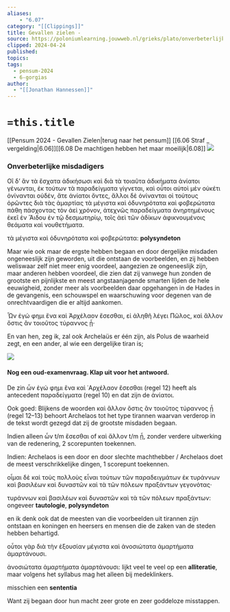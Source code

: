 ```yaml
---
aliases:
    - "6.07"
category: "[[Clippings]]"
title: Gevallen zielen -
source: https://poloniumlearning.jouwweb.nl/grieks/plato/onverbeterlijke-misdadigers
clipped: 2024-04-24
published:
topics:
tags:
  - pensum-2024
  - 6-gorgias
author:
  - "[[Jonathan Hannessen]]"
---
```

# `=this.title`

[[Pensum 2024 - Gevallen Zielen|terug naar het pensum]]
[[6.06 Straf _ vergelding|6.06]][[6.08 De machtigen hebben het maar moeilijk|6.08]]
 [![](https://primary.jwwb.nl/public/z/z/j/temp-srmwdybokmzhdiosysoa/63e436f1-c61b-42b4-a4ad-00f870e10a93.gif?enable-io=true&enable=upscale&crop=480%2C60%2Cx0%2Cy20%2Csafe&width=313&height=39)](https://poloniumlearning.jouwweb.nl/grieks/plato)

### Onverbeterlijke misdadigers

Οἳ δ’ ἂν τὰ ἔσχατα ἀδικήσωσι καὶ διὰ τὰ τοιαῦτα ἀδικήματα ἀνίατοι γένωνται, ἐκ τούτων τὰ παραδείγματα γίγνεται, καὶ οὗτοι αὐτοὶ μὲν οὐκέτι ὀνίνανται οὐδέν, ἅτε ἀνίατοι ὄντες, ἄλλοι δὲ ὀνίνανται οἱ τούτους ὁρῶντες διὰ τὰς ἁμαρτίας τὰ μέγιστα καὶ ὀδυνηρότατα καὶ φοβερώτατα πάθη πάσχοντας τὸν ἀεὶ χρόνον, ἀτεχνῶς παραδείγματα ἀνηρτημένους ἐκεῖ ἐν Ἅιδου ἐν τῷ δεσμωτηρίῳ, τοῖς ἀεὶ τῶν ἀδίκων ἀφικνουμένοις θεάματα καὶ νουθετήματα.

τὰ μέγιστα καὶ ὀδυνηρότατα καὶ φοβερώτατα: **polysyndeton**

Maar wie ook maar de ergste <misdaden> hebben begaan en door dergelijke misdaden ongeneeslijk zijn geworden, uit die <mensen> ontstaan de voorbeelden, en zij hebben weliswaar zelf niet meer enig voordeel, aangezien ze ongeneeslijk zijn, maar anderen hebben voordeel, die zien dat zij vanwege hun zonden de grootste en pijnlijkste en meest angstaanjagende smarten lijden de hele eeuwigheid, zonder meer als voorbeelden daar opgehangen in de Hades in de gevangenis, een schouwspel en waarschuwing voor degenen van de onrechtvaardigen die er altijd aankomen.

Ὧν ἐγώ φημι ἕνα καὶ Ἀρχέλαον ἔσεσθαι, εἰ ἀληθῆ λέγει Πῶλος, καὶ ἄλλον ὅστις ἂν τοιοῦτος τύραννος ᾖ·

En van hen, zeg ik, zal ook Archelaüs er één zijn, als Polus de waarheid zegt, en een ander, al wie een dergelijke tiran is;

 ![](https://primary.jwwb.nl/public/z/z/j/temp-srmwdybokmzhdiosysoa/efmbdt/f2bc5d9d-ba77-413c-b5bb-d97b691ff2ac.jpg?enable-io=true&enable=upscale&crop=1918%2C229%2Cx0%2Cy1%2Csafe&width=478&height=57)

#### Nog een oud-examenvraag. Klap uit voor het antwoord.

De zin ὧν ἐγώ φημι ἕνα καὶ ᾿Αρχέλαον ἔσεσθαι (regel 12) heeft als antecedent παραδείγματα (regel 10) en dat zijn de ἀνίατοι.


Ook goed: Blijkens de woorden καὶ ἄλλον ὅστις ἂν τοιοῦτος τύραννος ᾖ (regel 12–13) behoort Archelaos tot het type tirannen waarvan verderop in de tekst wordt gezegd dat zij de grootste misdaden begaan.

Indien alleen ὧν t/m ἔσεσθαι of καὶ ἄλλον t/m ᾖ, zonder verdere uitwerking van de redenering, 2 scorepunten toekennen.

Indien: Archelaos is een door en door slechte machthebber / Archelaos doet de meest verschrikkelijke dingen, 1 scorepunt toekennen.

οἶμαι δὲ καὶ τοὺς πολλοὺς εἶναι τούτων τῶν παραδειγμάτων ἐκ τυράννων καὶ βασιλέων καὶ δυναστῶν καὶ τὰ τῶν πόλεων πραξάντων γεγονότας·

τυράννων καὶ βασιλέων καὶ δυναστῶν καὶ τὰ τῶν πόλεων πραξάντων: ongeveer **tautologie**, **polysyndeton**

en ik denk ook dat de meesten van die voorbeelden uit tirannen zijn ontstaan en koningen en heersers en mensen die de zaken van de steden hebben behartigd.

οὗτοι γὰρ διὰ τὴν ἐξουσίαν μέγιστα καὶ ἀνοσιώτατα ἁμαρτήματα ἁμαρτάνουσι.

ἀνοσιώτατα ἁμαρτήματα ἁμαρτάνουσι: lijkt veel te veel op een **alliteratie**, maar volgens het syllabus mag het alleen bij medeklinkers.

misschien een **sententia**

Want zij begaan door hun macht zeer grote en zeer goddeloze misstappen.
